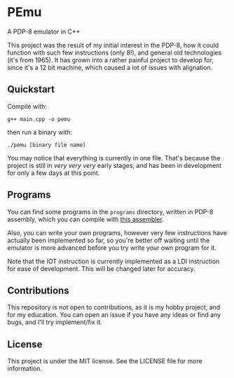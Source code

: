 # PEmu
A PDP-8 emulator in C++

This project was the result of my initial interest in the PDP-8, how it could function with such few instructions (only 8!), and general old technologies (it's from 1965). It has grown into a rather painful project to develop for, since it's a 12 bit machine, which caused a lot of issues with alignation.

## Quickstart
Compile with:
```
g++ main.cpp -o pemu
```
then run a binary with:
```
./pemu [binary file name]
```
You may notice that everything is currently in one file. That's because the project is still in *very very very* early stages, and has been in development for only a few days at this point.

## Programs
You can find some programs in the `programs` directory, written in PDP-8 assembly, which you can compile with [this assembler](https://github.com/Dcraftbg/Pdp8).

Also, you can write your own programs, however very few instructions have actually been implemented so far, so you're better off waiting until the emulator is more advanced before you try write your own program for it.

Note that the IOT instruction is currently implemented as a LDI instruction for ease of development. This will be changed later for accuracy.

## Contributions
This repository is not open to contributions, as it is my hobby project, and for my education. You can open an issue if you have any ideas or find any bugs, and I'll try implement/fix it.

## License
This project is under the MIT license. See the LICENSE file for more information.
